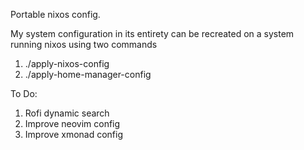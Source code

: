 Portable nixos config.

My system configuration in its entirety can be recreated on a system running nixos using two commands
1. ./apply-nixos-config
2. ./apply-home-manager-config 

To Do:
1. Rofi dynamic search
2. Improve neovim config 
3. Improve xmonad config 
